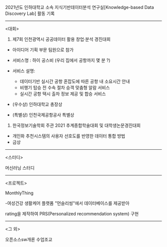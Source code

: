 2021년도 인하대학교 소속 지식기반데이터분석 연구실[Knowledge-based Data Discovery Lab] 활동 기록

---



<대회>

1. 제7회 인천광역시 공공데이터 활용 창업·분석 경진대회 

- 아이디어 기획 부문 팀원으로 참가

- 서비스명 : 하이 공스비 (우리 집에서 공항까지 몇 분 ?)
- 서비스 설명:
  - 데이터기반 실시간 공항 혼잡도에 따른 공항 내 소요시간 안내
  - 비행기 탑승 전 수속 절차 승객 맞춤형 알람 서비스
  - 실시간 공항 택시 출차 정보 제공 및 합승 서비스
- (우수상) 인하대학교 총장상
- (특별상) 인천국제공항공사 특별상
  

1. 한국정보기술학회 주관 2021 추계종합학술대회 및 대학생논문경진대회

- 개인화 추천시스템의 사용자 선호도를 반영한 데이터 통합 방법
- 금상
  

---



<스터디>

머신러닝 스터디



---



<프로젝트>

MonthlyThing

-여성건강 생활케어 플랫폼 "먼슬리씽"에서 데이터베이스를 제공받아

rating을 제작하여 PRS(Personalized recommendation system) 구현



---



<그 외>

오픈소스sw개론 수업조교 

 
